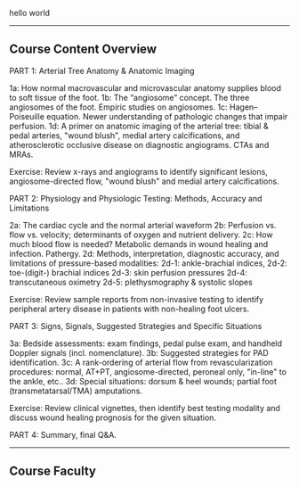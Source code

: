 hello world

---------------------------------------------
Course Content Overview
---------------------------------------------
PART 1: Arterial Tree Anatomy & Anatomic Imaging

1a: How normal macrovascular and microvascular anatomy supplies blood to soft tissue of the foot. 
1b: The “angiosome” concept. The three angiosomes of the foot. Empiric studies on angiosomes.
1c: Hagen–Poiseuille equation. Newer understanding of pathologic changes that impair perfusion.
1d: A primer on anatomic imaging of the arterial tree: tibial & pedal arteries, "wound blush", medial artery calcifications, and atherosclerotic occlusive disease on diagnostic angiograms. CTAs and MRAs.

Exercise: Review x-rays and angiograms to identify significant lesions, angiosome-directed flow, "wound blush" and medial artery calcifications.



PART 2: Physiology and Physiologic Testing: Methods, Accuracy and Limitations

2a: The cardiac cycle and the normal arterial waveform
2b: Perfusion vs. flow vs. velocity; determinants of oxygen and nutrient delivery.
2c: How much blood flow is needed? Metabolic demands in wound healing and infection. Pathergy.
2d: Methods, interpretation, diagnostic accuracy, and limitations of pressure-based modalities: 
    2d-1: ankle-brachial indices, 
    2d-2: toe-(digit-) brachial indices
    2d-3: skin perfusion pressures
    2d-4: transcutaneous oximetry
    2d-5: plethysmography & systolic slopes

Exercise: Review sample reports from non-invasive testing to identify peripheral artery disease in patients with non-healing foot ulcers.



PART 3: Signs, Signals, Suggested Strategies and Specific Situations

3a: Bedside assessments: exam findings, pedal pulse exam, and handheld Doppler signals (incl. nomenclature).
3b: Suggested strategies for PAD identification.
3c: A rank-ordering of arterial flow from revascularization procedures: normal, AT+PT, angiosome-directed, peroneal only, "in-line" to the ankle, etc..
3d: Special situations: dorsum & heel wounds; partial foot (transmetatarsal/TMA) amputations.

Exercise: Review clinical vignettes, then identify best testing modality and discuss wound healing prognosis for the given situation. 



PART 4: Summary, final Q&A.


---------------------------------------------
Course Faculty
---------------------------------------------
